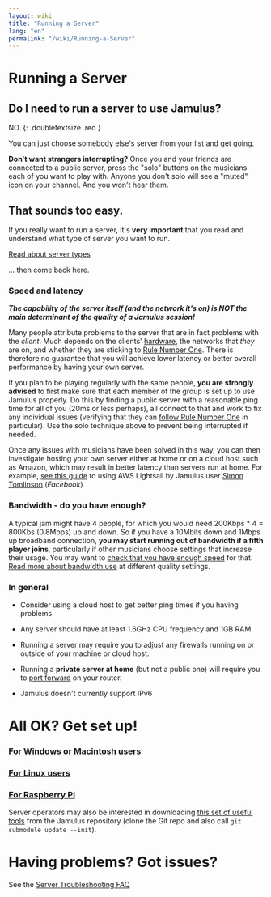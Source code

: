 ```yaml
---
layout: wiki
title: "Running a Server"
lang: "en"
permalink: "/wiki/Running-a-Server"
---
```


# Running a Server

## Do I need to run a server to use Jamulus?

NO.
{: .doubletextsize .red }


You can just choose somebody else's server from your list and get going.

**Don't want strangers interrupting?**  Once you and your friends are connected to a public server, press the "solo" buttons on the musicians each of you want to play with. Anyone you don't solo will see a "muted" icon on your channel. And you won't hear them.

## That sounds too easy.

If you really want to run a server, it's **very important** that you read and understand what type of server you want to run.

<div class="fx-row fx-row-start-xs button-container">
  <a href="Choosing-a-Server-Type" class="button fx-col-100-xs" target="_blank" rel="noopener noreferrer">Read about server types</a>
</div>

... then come back here.

### Speed and latency

**_The capability of the server itself (and the network it's on) is NOT the main determinant of the quality of a Jamulus session!_**

Many people attribute problems to the server that are in fact problems with the _client_. Much depends on the clients' [hardware](Hardware-Setup), the networks that _they_ are on, and whether they are sticking to [Rule Number One](Getting-Started#having-trouble-cant-keep-in-time). There is therefore no guarantee that you will achieve lower latency or better overall performance by having your own server.

If you plan to be playing regularly with the same people, **you are strongly advised** to first make sure that each member of the group is set up to use Jamulus properly. Do this by finding a public server with a reasonable ping time for all of you (20ms or less perhaps), all connect to that and work to fix any individual issues (verifying that they can [follow Rule Number One](Getting-Started#having-trouble-cant-keep-in-time) in particular). Use the solo technique above to prevent being interrupted if needed.

Once any issues with musicians have been solved in this way, you can then investigate hosting your own server either at home or on a cloud host such as Amazon, which may result in better latency than servers run at home. For example, [see this guide](https://www.facebook.com/notes/jamulus-online-musicianssingers-jamming/howto-idiots-guide-to-installing-jamulus-server-on-amazon-aws-lightsail-ubuntu-i/507719749802976/) to using AWS Lightsail by Jamulus user [Simon Tomlinson](https://www.facebook.com/simon.james.tomlinson?eid=ARBQoY3KcZAtS3pGdLJuqvQTeRSOo4gHdQZT7nNzOt1oPMGgZ4_3GERe-rOyH5PxsSHVYYXjWwcqd71a) (_Facebook_)

### Bandwidth - do you have enough?

A typical jam might have 4 people, for which you would need 200Kbps * 4 = 800Kbs (0.8Mbps) up and down. So if you have a 10Mbits down and 1Mbps up broadband connection, **you may start running out of bandwidth if a fifth player joins**, particularly if other musicians choose settings that increase their usage. You may want to [check that you have enough speed](https://fast.com) for that. [Read more about bandwidth use](Network-Requirements) at different quality settings.

### In general

- Consider using a cloud host to get better ping times if you having problems

- Any server should have at least 1.6GHz CPU frequency and 1GB RAM

- Running a server may require you to adjust any firewalls running on or outside of your machine or cloud host.

- Running a **private server at home** (but not a public one) will require you to [port forward](Running-a-Private-Server) on your router.

- Jamulus doesn't currently support IPv6


# All OK? Get set up!

### [For Windows or Macintosh users](Server-Win-Mac)
### [For Linux users](Server-Linux)
### [For Raspberry Pi](Server-Rpi)

Server operators may also be interested in downloading [this set of useful tools](https://github.com/corrados/jamulus/tree/master/tools) from the Jamulus repository (clone the Git repo and also call `git submodule update --init`).

# Having problems? Got issues?

See the [Server Troubleshooting FAQ](Server-Troubleshooting)

